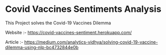 # Covid Vaccines Sentiments Analysis

This Project solves the Covid-19 Vaccines Dilemma

Website :- https://covid-vaccines-sentiment.herokuapp.com/

Article :- https://medium.com/analytics-vidhya/solving-covid-19-vaccine-dilemma-using-nlp-bc4732844e0b
